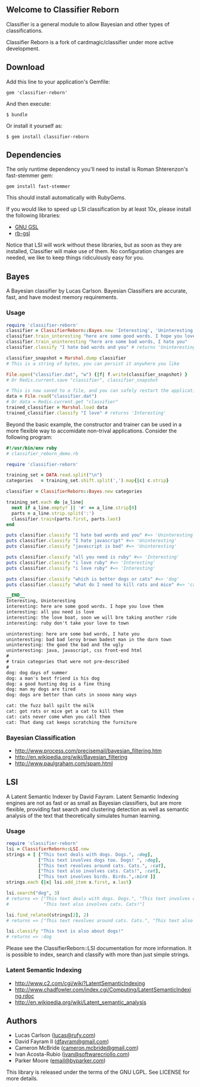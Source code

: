 ## Welcome to Classifier Reborn

Classifier is a general module to allow Bayesian and other types of classifications.

Classifier Reborn is a fork of cardmagic/classifier under more active development.

## Download

Add this line to your application's Gemfile:

    gem 'classifier-reborn'

And then execute:

    $ bundle

Or install it yourself as:

    $ gem install classifier-reborn

## Dependencies

The only runtime dependency you'll need to install is Roman Shterenzon's fast-stemmer gem:

    gem install fast-stemmer

This should install automatically with RubyGems.

If you would like to speed up LSI classification by at least 10x, please install the following libraries:

* [GNU GSL](http://www.gnu.org/software/gsl)
* [rb-gsl](https://rubygems.org/gems/rb-gsl)

Notice that LSI will work without these libraries, but as soon as they are installed, Classifier will make use of them. No configuration changes are needed, we like to keep things ridiculously easy for you.

## Bayes

A Bayesian classifier by Lucas Carlson. Bayesian Classifiers are accurate, fast, and have modest memory requirements.

### Usage

```ruby
require 'classifier-reborn'
classifier = ClassifierReborn::Bayes.new 'Interesting', 'Uninteresting'
classifier.train_interesting "here are some good words. I hope you love them"
classifier.train_uninteresting "here are some bad words, I hate you"
classifier.classify "I hate bad words and you" # returns 'Uninteresting'

classifier_snapshot = Marshal.dump classifier
# This is a string of bytes, you can persist it anywhere you like

File.open("classifier.dat", "w") {|f| f.write(classifier_snapshot) }
# Or Redis.current.save "classifier", classifier_snapshot

# This is now saved to a file, and you can safely restart the application
data = File.read("classifier.dat")
# Or data = Redis.current.get "classifier"
trained_classifier = Marshal.load data
trained_classifier.classify "I love" # returns 'Interesting'
```

Beyond the basic example, the constructor and trainer can be used in a more
flexible way to accomidate non-trival applications.  Consider the following
program:

```ruby
#!/usr/bin/env ruby
# classifier_reborn_demo.rb

require 'classifier-reborn'

training_set = DATA.read.split("\n")
categories   = training_set.shift.split(',').map{|c| c.strip}

classifier = ClassifierReborn::Bayes.new categories

training_set.each do |a_line|
  next if a_line.empty? || '#' == a_line.strip[0]
  parts = a_line.strip.split(':')
  classifier.train(parts.first, parts.last)
end

puts classifier.classify "I hate bad words and you" #=> 'Uninteresting'
puts classifier.classify "I hate javascript" #=> 'Uninteresting'
puts classifier.classify "javascript is bad" #=> 'Uninteresting'

puts classifier.classify "all you need is ruby" #=> 'Interesting'
puts classifier.classify "i love ruby" #=> 'Interesting'
puts classifier.classify "i love ruby" #=> 'Interesting'

puts classifier.classify "which is better dogs or cats" #=> 'dog'
puts classifier.classify "what do I need to kill rats and mice" #=> 'cat'

__END__
Interesting, Uninteresting
interesting: here are some good words. I hope you love them
interesting: all you need is love
interesting: the love boat, soon we will bre taking another ride
interesting: ruby don't take your love to town

uninteresting: here are some bad words, I hate you
uninteresting: bad bad leroy brown badest man in the darn town
uninteresting: the good the bad and the ugly
uninteresting: java, javascript, css front-end html
#
# train categories that were not pre-described
#
dog: dog days of summer
dog: a man's best friend is his dog
dog: a good hunting dog is a fine thing
dog: man my dogs are tired
dog: dogs are better than cats in soooo many ways

cat: the fuzz ball spilt the milk
cat: got rats or mice get a cat to kill them
cat: cats never come when you call them
cat: That dang cat keeps scratching the furniture
```

### Bayesian Classification

* http://www.process.com/precisemail/bayesian_filtering.htm
* http://en.wikipedia.org/wiki/Bayesian_filtering
* http://www.paulgraham.com/spam.html

## LSI

A Latent Semantic Indexer by David Fayram. Latent Semantic Indexing engines
are not as fast or as small as Bayesian classifiers, but are more flexible, providing
fast search and clustering detection as well as semantic analysis of the text that
theoretically simulates human learning.

### Usage

```ruby
require 'classifier-reborn'
lsi = ClassifierReborn::LSI.new
strings = [ ["This text deals with dogs. Dogs.", :dog],
            ["This text involves dogs too. Dogs! ", :dog],
            ["This text revolves around cats. Cats.", :cat],
            ["This text also involves cats. Cats!", :cat],
            ["This text involves birds. Birds.",:bird ]]
strings.each {|x| lsi.add_item x.first, x.last}

lsi.search("dog", 3)
# returns => ["This text deals with dogs. Dogs.", "This text involves dogs too. Dogs! ",
#             "This text also involves cats. Cats!"]

lsi.find_related(strings[2], 2)
# returns => ["This text revolves around cats. Cats.", "This text also involves cats. Cats!"]

lsi.classify "This text is also about dogs!"
# returns => :dog
```

Please see the ClassifierReborn::LSI documentation for more information. It is possible to index, search and classify
with more than just simple strings.

### Latent Semantic Indexing

* http://www.c2.com/cgi/wiki?LatentSemanticIndexing
* http://www.chadfowler.com/index.cgi/Computing/LatentSemanticIndexing.rdoc
* http://en.wikipedia.org/wiki/Latent_semantic_analysis

## Authors

* Lucas Carlson  (lucas@rufy.com)
* David Fayram II (dfayram@gmail.com)
* Cameron McBride (cameron.mcbride@gmail.com)
* Ivan Acosta-Rubio (ivan@softwarecriollo.com)
* Parker Moore (email@byparker.com)

This library is released under the terms of the GNU LGPL. See LICENSE for more details.
